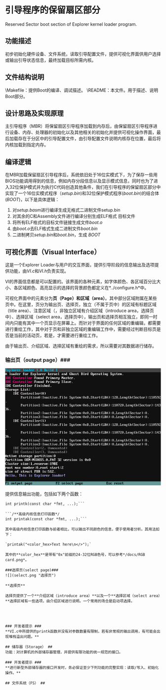 # 引导程序的保留扇区部分 #
Reserved Sector boot section of Explorer kernel loader program.

## 功能描述 ##
初步初始化硬件设备、文件系统，读取引导配置文件，提供可视化界面供用户选择或输出引导状态信息，最终加载目标所需内核。

## 文件结构说明 ##
\Makefile：提供Boot的编译、调试描述。
\README：本文件。用于描述、说明Boot部分。

## 设计思路及实现原理 ##
主引导程序（MBR）将保留扇区引导程序加载到内存后，由保留扇区引导程序进行设备、内存、处理器的初始化以及其他相关的初始化并提供可视化操作界面，最后加载存在于分区中的引导配置文件，由引导配置文件说明内核存在位置，最后将内核加载到指定内存。

## 编译逻辑 ##
在MBR加载保留扇区引导程序后，系统依旧处于16位实模式下，为了保存一些用BIOS功能调用得到的信息，例如内存分段信息以及显示模式信息，同时也为了进入32位保护模式并为执行C代码创造其他条件，我们在引导程序的保留扇区部分中实现了一个16位实模式程序（*setup.bin*)和32位保护模式程序(*boot.bin*)的结合体(*BOOT*)，以下是具体逻辑：

1. 对*setup.basm*进行编译生成无格式二进制文件setup.bin
2. 对其余的C和Assembly文件进行编译分别生成ELF格式
目标文件
3. 将所有ELF格式的目标文件链接生成文件*boot.o*
4. 由*boot.o*去ELF格式生成二进制文件*boot.bin*
5. 二进制拷贝*setup.bin*和*boot.bin*，生成 *BOOT*


## 可视化界面（Visual Interface） ##
这是一个Explorer Loader与用户的交互界面，提供引导阶段的信息输出及选项提供功能，由*VI.c*和*VI.h*负责实现。

VI的界面信息都是可以配置的。该界面的各种元素，如字体颜色、各区域百分比大小、各区域颜色、高亮显示的选择的背景颜色都定义在*../configure.h*中。

可视化界面中的元素分为**页（Page）**和**区域（area）**。其中部分区域附属在某些页中。在这里，页分为输出页、选择页，独立（不属于页中）的区域有标题区域（title area）、注意区域（，非独立区域有介绍区域（introduce area，选择页中）、选择区域（select area，选择页中），输出页和选择页相互独立，即同一时间内只能有其中一个页显示在屏幕上。而针对于界面的任何区域的重编辑，都需要进行重绘工作，其中对于页和非独立区域的重编辑工作中，需要经过判断目标页是否是当前的活动页，若是，才需要进行重绘工作。

由于输出页、介绍区域、选择区域有重绘的需求，所以需要对其数据进行储存。

### 输出页（output page）###
![](output.png "输出页")

提供信息输出功能，包括如下两个函数：

```/**标准内核信息打印函数*/
int printk(const char *fmt, ...);```

```/**高级内核信息打印函数*/
int printak(const char *fmt, ...);```

其中高级内核信息打印函数与前者相比，可以输出不同颜色的信息，便于使用者分析。其用法如下：

`printak("<color_hex>Text here\n</>");`

其中的**color_hex**是带有"0x"前缀的24-32位RGB色号，可以参考*/docs/RGB card.png*。

###选择页(select page)###
![](select.png "选择页")

**选择页**

选择页提供了一个**介绍区域（introduce area）**以及一个**选择区域（select area）**选择区域有一些选项，由介绍区域进行说明。一个常用的场合是启动项选择。




### 开发者提示 ###
**VI.c中所提供的printk函数并没有对参数数量有限制，若有非常规的输出调用，有可能会出现堆栈溢出问题。**

## 储存器（Storage） ##
功能：对计算机的外部储存器管理，并提供有限功能的统一规范的接口。

### 开发者提示 ###
**进行新型外部储存器的接口开发时，务必保证至少下列功能的完整实现：读取/写入、初始化操作。**

## 文件系统（FS） ##
